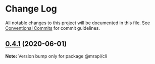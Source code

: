 # Change Log

All notable changes to this project will be documented in this file.
See [Conventional Commits](https://conventionalcommits.org) for commit guidelines.

## [0.4.1](https://github.com/mrapi-js/mrapi/compare/@mrapi/cli@0.4.0...@mrapi/cli@0.4.1) (2020-06-01)

**Note:** Version bump only for package @mrapi/cli
